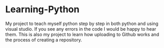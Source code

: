 # Learning-Python
My project to teach myself python step by step in both python and using visual studio. If you see any errors in the code I would be happy to hear them. This is also my project to learn how uploading to Github works and the process of creating a repository.
